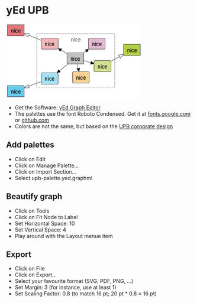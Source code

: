 # yEd UPB

![](example.png)

- Get the Software: [yEd Graph Editor](https://www.yworks.com/products/yed)
- The palettes use the font Roboto Condensed. Get it at [fonts.google.com](https://fonts.google.com/specimen/Roboto+Condensed) or [github.com](https://github.com/googlefonts/roboto)
- Colors are not the same, but based on the [UPB corporate design](https://www.uni-paderborn.de/universitaet/presse-kommunikation-marketing/corporate-design)

## Add palettes

- Click on Edit
- Click on Manage Palette...
- Click on Import Section...
- Select upb-palette.yed.graphml

## Beautify graph

- Click on Tools
- Click on Fit Node to Label
- Set Horizontal Space: 10
- Set Vertical Space: 4
- Play around with the Layout menue item

## Export

- Click on File
- Click on Export...
- Select your favourite format (SVG, PDF, PNG, ...)
- Set Margin: 3 (for instance, use at least 1)
- Set Scaling Factor: 0.8 (to match 16 pt; 20 pt * 0.8 = 16 pt)